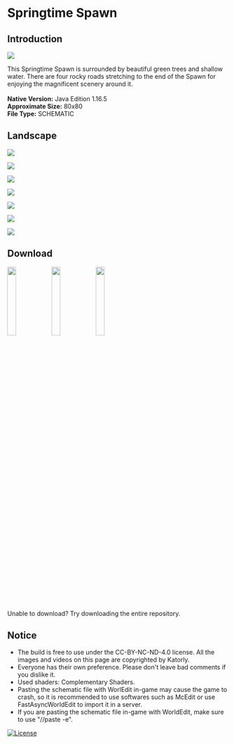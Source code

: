 # Springtime Spawn
## Introduction

<img align="center" src="https://cdn.jsdelivr.net/gh/katorlys/SpringtimeSpawn/screenshots/pic(1).PNG">

This Springtime Spawn is surrounded by beautiful green trees and shallow water. There are four rocky roads stretching to the end of the Spawn for enjoying the magnificent scenery around it.<br>
<br>
<b>Native Version:</b> Java Edition 1.16.5<br>
<b>Approximate Size:</b> 80x80<br>
<b>File Type:</b> SCHEMATIC<br>

## Landscape

<img align="center" src="https://cdn.jsdelivr.net/gh/katorlys/SpringtimeSpawn/screenshots/pic(2).PNG"><br>

<img align="center" src="https://cdn.jsdelivr.net/gh/katorlys/SpringtimeSpawn/screenshots/pic(3).PNG"><br>

<img align="center" src="https://cdn.jsdelivr.net/gh/katorlys/SpringtimeSpawn/screenshots/pic(4).PNG"><br>

<img align="center" src="https://cdn.jsdelivr.net/gh/katorlys/SpringtimeSpawn/screenshots/pic(5).PNG"><br>

<img align="center" src="https://cdn.jsdelivr.net/gh/katorlys/SpringtimeSpawn/screenshots/pic(6).PNG"><br>

<img align="center" src="https://cdn.jsdelivr.net/gh/katorlys/SpringtimeSpawn/screenshots/pic(7).PNG"><br>

<img align="center" src="https://cdn.jsdelivr.net/gh/katorlys/SpringtimeSpawn/screenshots/pic(8).PNG"><br>

## Download

<a href="https://github.com/katorlys/SpringtimeSpawn/raw/main/SpringtimeSpawn.schem" target="_blank"><img align="center" width="20%" src="https://cdn.jsdelivr.net/gh/katorly/katorly/buttons/github-download.png"></a><a href="https://cdn.jsdelivr.net/gh/katorlys/SpringtimeSpawn/SpringtimeSpawn.schem" target="_blank"><img align="center" width="20%" src="https://cdn.jsdelivr.net/gh/katorly/katorly/buttons/jsdelivr-download.png"></a><a href="https://github.katorly.workers.dev/katorlys/SpringtimeSpawn/raw/main/SpringtimeSpawn.schem" target="_blank"><img align="center" width="20%" src="https://cdn.jsdelivr.net/gh/katorly/katorly/buttons/cloudflare-download.png"></a><br>
Unable to download? Try downloading the entire repository.<br>

## Notice

- The build is free to use under the CC-BY-NC-ND-4.0 license. All the images and videos on this page are copyrighted by Katorly.
- Everyone has their own preference. Please don't leave bad comments if you dislike it.
- Used shaders: Complementary Shaders.
- Pasting the schematic file with WorlEdit in-game may cause the game to crash, so it is recommended to use softwares such as McEdit or use FastAsyncWorldEdit to import it in a server.
- If you are pasting the schematic file in-game with WorldEdit, make sure to use "//paste -e".

[![License](https://img.shields.io/badge/license-CC%20BY--NC--ND--4.0-green?style=for-the-badge)](http://creativecommons.org/licenses/by-nc-nd/4.0)
